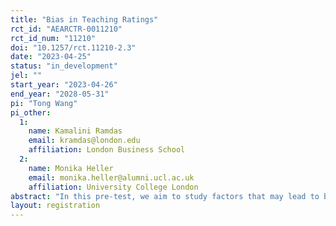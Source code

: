 ```yaml
---
title: "Bias in Teaching Ratings"
rct_id: "AEARCTR-0011210"
rct_id_num: "11210"
doi: "10.1257/rct.11210-2.3"
date: "2023-04-25"
status: "in_development"
jel: ""
start_year: "2023-04-26"
end_year: "2028-05-31"
pi: "Tong Wang"
pi_other:
  1:
    name: Kamalini Ramdas
    email: kramdas@london.edu
    affiliation: London Business School
  2:
    name: Monika Heller
    email: monika.heller@alumni.ucl.ac.uk
    affiliation: University College London
abstract: "In this pre-test, we aim to study factors that may lead to bias in teaching ratings."
layout: registration
---
```



